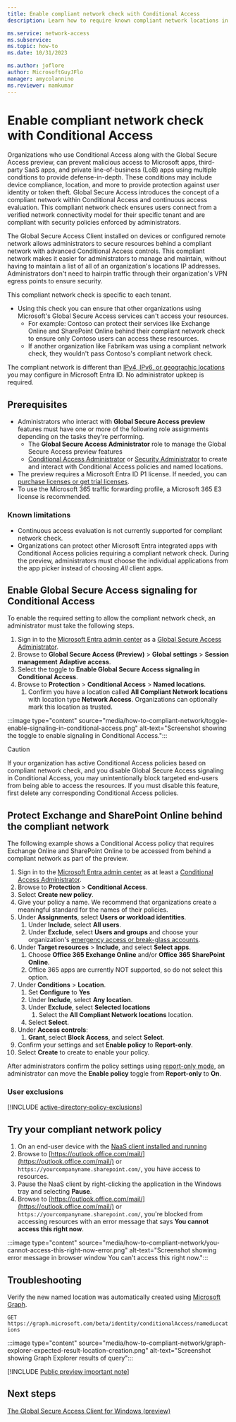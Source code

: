 ```yaml
---
title: Enable compliant network check with Conditional Access
description: Learn how to require known compliant network locations in order to connect to your secured resources with Conditional Access.

ms.service: network-access
ms.subservice: 
ms.topic: how-to
ms.date: 10/31/2023

ms.author: joflore
author: MicrosoftGuyJFlo
manager: amycolannino
ms.reviewer: mamkumar
---
```

# Enable compliant network check with Conditional Access

Organizations who use Conditional Access along with the Global Secure Access preview, can prevent malicious access to Microsoft apps, third-party SaaS apps, and private line-of-business (LoB) apps using multiple conditions to provide defense-in-depth. These conditions may include device compliance, location, and more to provide protection against user identity or token theft. Global Secure Access introduces the concept of a compliant network within Conditional Access and continuous access evaluation. This compliant network check ensures users connect from a verified network connectivity model for their specific tenant and are compliant with security policies enforced by administrators. 

The Global Secure Access Client installed on devices or configured remote network allows administrators to secure resources behind a compliant network with advanced Conditional Access controls. This compliant network makes it easier for administrators to manage and maintain, without having to maintain a list of all of an organization's locations IP addresses. Administrators don't need to hairpin traffic through their organization's VPN egress points to ensure security.

This compliant network check is specific to each tenant. 

- Using this check you can ensure that other organizations using Microsoft's Global Secure Access services can't access your resources. 
   - For example: Contoso can protect their services like Exchange Online and SharePoint Online behind their compliant network check to ensure only Contoso users can access these resources. 
   - If another organization like Fabrikam was using a compliant network check, they wouldn't pass Contoso's compliant network check. 

The compliant network is different than [IPv4, IPv6, or geographic locations](/azure/active-directory/conditional-access/location-condition) you may configure in Microsoft Entra ID. No administrator upkeep is required.

## Prerequisites

* Administrators who interact with **Global Secure Access preview** features must have one or more of the following role assignments depending on the tasks they're performing.
   * The **Global Secure Access Administrator** role to manage the Global Secure Access preview features
   * [Conditional Access Administrator](/azure/active-directory/roles/permissions-reference#conditional-access-administrator) or [Security Administrator](/azure/active-directory/roles/permissions-reference#security-administrator) to create and interact with Conditional Access policies and named locations.
* The preview requires a Microsoft Entra ID P1 license. If needed, you can [purchase licenses or get trial licenses](https://aka.ms/azureadlicense).
* To use the Microsoft 365 traffic forwarding profile, a Microsoft 365 E3 license is recommended.

### Known limitations

- Continuous access evaluation is not currently supported for compliant network check.
- Organizations can protect other Microsoft Entra integrated apps with Conditional Access policies requiring a compliant network check. During the preview, administrators must choose the individual applications from the app picker instead of choosing *All* client apps.

## Enable Global Secure Access signaling for Conditional Access

To enable the required setting to allow the compliant network check, an administrator must take the following steps.

1. Sign in to the [Microsoft Entra admin center](https://entra.microsoft.com) as a [Global Secure Access Administrator](/azure/active-directory/roles/permissions-reference#global-secure-access-administrator).
1. Browse to **Global Secure Access (Preview)** > **Global settings** > **Session management** **Adaptive access**.
1. Select the toggle to **Enable Global Secure Access signaling in Conditional Access**.
1. Browse to **Protection** > **Conditional Access** > **Named locations**.
   1. Confirm you have a location called **All Compliant Network locations** with location type **Network Access**. Organizations can optionally mark this location as trusted.

:::image type="content" source="media/how-to-compliant-network/toggle-enable-signaling-in-conditional-access.png" alt-text="Screenshot showing the toggle to enable signaling in Conditional Access.":::

> [!CAUTION]
> If your organization has active Conditional Access policies based on compliant network check, and you disable Global Secure Access signaling in Conditional Access, you may unintentionally block targeted end-users from being able to access the resources. If you must disable this feature, first delete any corresponding Conditional Access policies. 

## Protect Exchange and SharePoint Online behind the compliant network

The following example shows a Conditional Access policy that requires Exchange Online and SharePoint Online to be accessed from behind a compliant network as part of the preview.

1. Sign in to the [Microsoft Entra admin center](https://entra.microsoft.com) as at least a [Conditional Access Administrator](/azure/active-directory/roles/permissions-reference#conditional-access-administrator).
1. Browse to **Protection** > **Conditional Access**.
1. Select **Create new policy**.
1. Give your policy a name. We recommend that organizations create a meaningful standard for the names of their policies.
1. Under **Assignments**, select **Users or workload identities**.
   1. Under **Include**, select **All users**.
   1. Under **Exclude**, select **Users and groups** and choose your organization's [emergency access or break-glass accounts](#user-exclusions). 
1. Under **Target resources** > **Include**, and select **Select apps**.
   1. Choose **Office 365 Exchange Online** and/or **Office 365 SharePoint Online**.
   1. Office 365 apps are currently NOT supported, so do not select this option.
1. Under **Conditions** > **Location**.
   1. Set **Configure** to **Yes**
   1. Under **Include**, select **Any location**.
   1. Under **Exclude**, select **Selected locations**
      1. Select the **All Compliant Network locations** location.
   1. Select **Select**.
1. Under **Access controls**: 
   1. **Grant**, select **Block Access**, and select **Select**.
1. Confirm your settings and set **Enable policy** to **Report-only**.
1. Select **Create** to create to enable your policy.

After administrators confirm the policy settings using [report-only mode](/azure/active-directory/conditional-access/howto-conditional-access-insights-reporting), an administrator can move the **Enable policy** toggle from **Report-only** to **On**.

### User exclusions

[!INCLUDE [active-directory-policy-exclusions](./includes/conditional-access-recommended-exclusions.md)]

## Try your compliant network policy

1. On an end-user device with the [NaaS client installed and running](how-to-install-windows-client.md)
1. Browse to [https://outlook.office.com/mail/](https://outlook.office.com/mail/) or `https://yourcompanyname.sharepoint.com/`, you have access to resources.
1. Pause the NaaS client by right-clicking the application in the Windows tray and selecting **Pause**.
1. Browse to [https://outlook.office.com/mail/](https://outlook.office.com/mail/) or `https://yourcompanyname.sharepoint.com/`, you're blocked from accessing resources with an error message that says **You cannot access this right now**.

:::image type="content" source="media/how-to-compliant-network/you-cannot-access-this-right-now-error.png" alt-text="Screenshot showing error message in browser window You can't access this right now.":::

## Troubleshooting

Verify the new named location was automatically created using [Microsoft Graph](https://developer.microsoft.com/graph/graph-explorer). 

`GET https://graph.microsoft.com/beta/identity/conditionalAccess/namedLocations`

:::image type="content" source="media/how-to-compliant-network/graph-explorer-expected-result-location-creation.png" alt-text="Screenshot showing Graph Explorer results of query":::

[!INCLUDE [Public preview important note](./includes/public-preview-important-note.md)]

## Next steps

[The Global Secure Access Client for Windows (preview)](how-to-install-windows-client.md)
